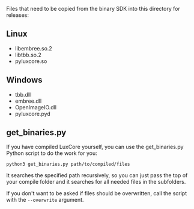 Files that need to be copied from the binary SDK into this directory for releases:

## Linux

* libembree.so.2
* libtbb.so.2
* pyluxcore.so

## Windows

* tbb.dll
* embree.dll
* OpenImageIO.dll
* pyluxcore.pyd

## get_binaries.py

If you have compiled LuxCore yourself, you can use the get_binaries.py Python script to do the work for you:

`python3 get_binaries.py path/to/compiled/files`

It searches the specified path recursively, so you can just pass the top of your compile folder and it searches for all needed files in the subfolders.

If you don't want to be asked if files should be overwritten, call the script with the `--overwrite` argument.

